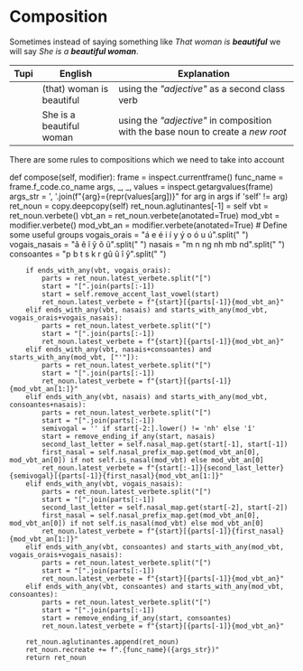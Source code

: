 # Composition

Sometimes instead of saying something like _That woman is **beautiful**_ we will say _She is a **beautiful woman**_.

| Tupi | English | Explanation |
|------|-----------------|--------|
| <root root="kunhã" /> <root root=i entryNumber=4 /> <root root='poranga' /> | (that) woman is beautiful | using the _"adjective"_ as a second class verb |
| <root root=i entryNumber=4 /> <root root="kunhã" /><root type=noun root='poranga' /> | She is a beautiful woman | using the _"adjective"_ in composition with the base noun to create a *new root* |

There are some rules to compositions which we need to take into account


def compose(self, modifier):
        frame = inspect.currentframe()
        func_name = frame.f_code.co_name
        args, _, _, values = inspect.getargvalues(frame)
        args_str = ', '.join(f"{arg}={repr(values[arg])}" for arg in args if 'self' != arg)
        ret_noun = copy.deepcopy(self)
        ret_noun.aglutinantes[-1] = self
        vbt = ret_noun.verbete()
        vbt_an = ret_noun.verbete(anotated=True)
        mod_vbt = modifier.verbete()
        mod_vbt_an = modifier.verbete(anotated=True)
        # Define some useful groups
        vogais_orais = "á e é i í y ý o ó u ú".split(" ")
        vogais_nasais =  "ã ẽ ĩ ỹ õ ũ".split(" ")
        nasais = "m n ng nh mb nd".split(" ")
        consoantes = "p b t s k r gû û î ŷ".split(" ")

        if ends_with_any(vbt, vogais_orais):
            parts = ret_noun.latest_verbete.split("[")
            start = "[".join(parts[:-1])
            start = self.remove_accent_last_vowel(start)
            ret_noun.latest_verbete = f"{start}[{parts[-1]}{mod_vbt_an}"
        elif ends_with_any(vbt, nasais) and starts_with_any(mod_vbt, vogais_orais+vogais_nasais):
            parts = ret_noun.latest_verbete.split("[")
            start = "[".join(parts[:-1])
            ret_noun.latest_verbete = f"{start}[{parts[-1]}{mod_vbt_an}"
        elif ends_with_any(vbt, nasais+consoantes) and starts_with_any(mod_vbt, ["'"]):
            parts = ret_noun.latest_verbete.split("[")
            start = "[".join(parts[:-1])
            ret_noun.latest_verbete = f"{start}[{parts[-1]}{mod_vbt_an[1:]}"
        elif ends_with_any(vbt, nasais) and starts_with_any(mod_vbt, consoantes+nasais):
            parts = ret_noun.latest_verbete.split("[")
            start = "[".join(parts[:-1])
            semivogal = '' if start[-2:].lower() != 'nh' else 'î'
            start = remove_ending_if_any(start, nasais)
            second_last_letter = self.nasal_map.get(start[-1], start[-1])
            first_nasal = self.nasal_prefix_map.get(mod_vbt_an[0], mod_vbt_an[0]) if not self.is_nasal(mod_vbt) else mod_vbt_an[0]
            ret_noun.latest_verbete = f"{start[:-1]}{second_last_letter}{semivogal}[{parts[-1]}{first_nasal}{mod_vbt_an[1:]}"
        elif ends_with_any(vbt, vogais_nasais):
            parts = ret_noun.latest_verbete.split("[")
            start = "[".join(parts[:-1])
            second_last_letter = self.nasal_map.get(start[-2], start[-2])
            first_nasal = self.nasal_prefix_map.get(mod_vbt_an[0], mod_vbt_an[0]) if not self.is_nasal(mod_vbt) else mod_vbt_an[0]
            ret_noun.latest_verbete = f"{start}[{parts[-1]}{first_nasal}{mod_vbt_an[1:]}"
        elif ends_with_any(vbt, consoantes) and starts_with_any(mod_vbt, vogais_orais+vogais_nasais):
            parts = ret_noun.latest_verbete.split("[")
            start = "[".join(parts[:-1])
            ret_noun.latest_verbete = f"{start}[{parts[-1]}{mod_vbt_an}"
        elif ends_with_any(vbt, consoantes) and starts_with_any(mod_vbt, consoantes):
            parts = ret_noun.latest_verbete.split("[")
            start = "[".join(parts[:-1])
            start = remove_ending_if_any(start, consoantes)
            ret_noun.latest_verbete = f"{start}[{parts[-1]}{mod_vbt_an}"

        ret_noun.aglutinantes.append(ret_noun)
        ret_noun.recreate += f".{func_name}({args_str})"
        return ret_noun